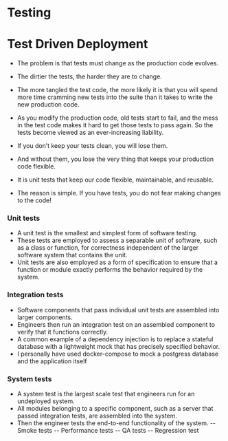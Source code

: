 # Testing

# Test Driven Deployment

- The problem is that tests must change as the production code evolves. 
- The dirtier the tests, the harder they are to change. 
- The more tangled the test code, the more likely it is that you will spend more time 
cramming new tests into the suite than it takes to write the new production code. 
- As you modify the production code, old tests start to fail, and the mess in the test code makes 
it hard to get those tests to pass again. So the tests become viewed as an ever-increasing liability.



- If you don’t keep your tests clean, you will lose them. 
- And without them, you lose the very thing that keeps your production code flexible. 
- It is unit tests that keep our code flexible, maintainable, and reusable. 
- The reason is simple. If you have tests, you do not fear making changes to the code!

### Unit tests
- A unit test is the smallest and simplest form of software testing. 
- These tests are employed to assess a separable unit of software, such as a class or function, for correctness independent of the larger software system that contains the unit. 
- Unit tests are also employed as a form of specification to ensure that a function or module exactly performs the behavior required by the system. 

### Integration tests
- Software components that pass individual unit tests are assembled into larger components. 
- Engineers then run an integration test on an assembled component to verify that it functions correctly. 
- A common example of a dependency injection is to replace a stateful database with a lightweight mock that has precisely specified behavior.
- I personally have used docker-compose to mock a postgress database and the application itself

### System tests
- A system test is the largest scale test that engineers run for an undeployed system. 
- All modules belonging to a specific component, such as a server that passed integration tests, are assembled into the system. 
- Then the engineer tests the end-to-end functionality of the system.
-- Smoke tests
-- Performance tests
-- QA tests
-- Regression test

